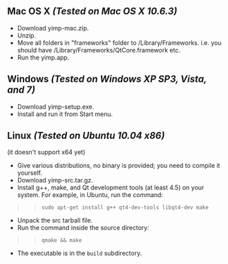 ## Mac OS X _(Tested on Mac OS X 10.6.3)_ ##

  * Download yimp-mac.zip.
  * Unzip.
  * Move all folders in "frameworks" folder to /Library/Frameworks. i.e. you should have /Library/Frameworks/QtCore.framework etc.
  * Run the yimp.app.


## Windows _(Tested on Windows XP SP3, Vista, and 7)_ ##

  * Download yimp-setup.exe.
  * Install and run it from Start menu.


## Linux _(Tested on Ubuntu 10.04 x86)_ ##
(it doesn't support x64 yet)

  * Give various distributions, no binary is provided; you need to compile it yourself.
  * Download yimp-src.tar.gz.
  * Install g++, make, and Qt development tools (at least 4.5) on your system. For example, in Ubuntu, run the command:
> > `sudo apt-get install g++ qt4-dev-tools libqt4-dev make`
  * Unpack the src tarball file.
  * Run the command inside the source directory:
> > `qmake && make`
  * The executable is in the `build` subdirectory.
